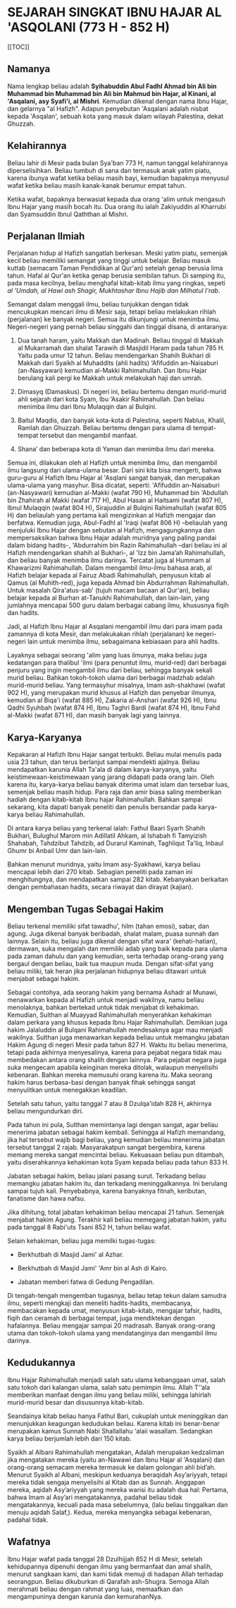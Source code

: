 

# SEJARAH SINGKAT IBNU HAJAR AL 'ASQOLANI (773 H - 852 H)

[[TOC]]

## Namanya

Nama lengkap beliau adalah **Syihabuddin Abul Fadhl Ahmad bin Ali bin Muhammad bin Muhammad bin Ali bin Mahmud bin Hajar, al Kinani, al 'Asqalani, asy Syafi'i, al Mishri**. Kemudian dikenal dengan nama Ibnu Hajar, dan gelarnya "al Hafizh". Adapun penyebutan 'Asqalani adalah nisbat kepada 'Asqalan', sebuah kota yang masuk dalam wilayah Palestina, dekat Ghuzzah.

## Kelahirannya

Beliau lahir di Mesir pada bulan Sya'ban 773 H, namun tanggal kelahirannya diperselisihkan. Beliau tumbuh di sana dan termasuk anak yatim piatu, karena ibunya wafat ketika beliau masih bayi, kemudian bapaknya menyusul wafat ketika beliau masih kanak-kanak berumur empat tahun.

Ketika wafat, bapaknya berwasiat kepada dua orang 'alim untuk mengasuh Ibnu Hajar yang masih bocah itu. Dua orang itu ialah Zakiyuddin al Kharrubi dan Syamsuddin Ibnul Qaththan al Mishri.

## Perjalanan Ilmiah

Perjalanan hidup al Hafizh sangatlah berkesan. Meski yatim piatu, semenjak kecil beliau memiliki semangat yang tinggi untuk belajar. Beliau masuk kuttab (semacam Taman Pendidikan al Qur'an) setelah genap berusia lima tahun. Hafal al Qur'an ketika genap berusia sembilan tahun. Di samping itu, pada masa kecilnya, beliau menghafal kitab-kitab ilmu yang ringkas, sepeti *al 'Umdah, al Hawi ash Shagir, Mukhtashar Ibnu Hajib dan Milhatul I'rab*.

Semangat dalam menggali ilmu, beliau tunjukkan dengan tidak mencukupkan mencari ilmu di Mesir saja, tetapi beliau melakukan rihlah (perjalanan) ke banyak negeri. Semua itu dikunjungi untuk menimba ilmu. Negeri-negeri yang pernah beliau singgahi dan tinggal disana, di antaranya:

1. Dua tanah haram, yaitu Makkah dan Madinah. Beliau tinggal di Makkah al Mukarramah dan shalat Tarawih di Masjidil Haram pada tahun 785 H. Yaitu pada umur 12 tahun. Beliau mendengarkan Shahih Bukhari di Makkah dari Syaikh al Muhaddits (ahli hadits) ‘Afifuddin an-Naisaburi (an-Nasyawari) kemudian al-Makki Rahimahullah. Dan Ibnu Hajar berulang kali pergi ke Makkah untuk melakukah haji dan umrah.

2. Dimasyq (Damaskus). Di negeri ini, beliau bertemu dengan murid-murid ahli sejarah dari kota Syam, Ibu ‘Asakir Rahimahullah. Dan beliau menimba ilmu dari Ibnu Mulaqqin dan al Bulqini.

3. Baitul Maqdis, dan banyak kota-kota di Palestina, seperti Nablus, Khalil, Ramlah dan Ghuzzah. Beliau bertemu dengan para ulama di tempat-tempat tersebut dan mengambil manfaat.

4. Shana’ dan beberapa kota di Yaman dan menimba ilmu dari mereka.

Semua ini, dilakukan oleh al Hafizh untuk menimba ilmu, dan mengambil ilmu langsung dari ulama-ulama besar. Dari sini kita bisa mengerti, bahwa guru-guru al Hafizh Ibnu Hajar al 'Asqlani sangat banyak, dan merupakan ulama-ulama yang masyhur. Bisa dicatat, seperti: 'Afifuddin an-Naisaburi (an-Nasyawari) kemudian al-Makki (wafat 790 H), Muhammad bin 'Abdullah bin Zhahirah al Makki (wafat 717 H), Abul Hasan al Haitsami (wafat 807 H), Ibnul Mulaqqin (wafat 804 H), Sirajuddin al Bulqini Rahimahullah (wafat 805 H) dan beliaulah yang pertama kali mengizinkan al Hafizh mengajar dan berfatwa. Kemudian juga, Abul-Fadhl al 'Iraqi (wafat 806 H) –beliaulah yang menjuluki Ibnu Hajar dengan sebutan al Hafizh, mengagungkannya dan mempersaksikan bahwa Ibnu Hajar adalah muridnya yang paling pandai dalam bidang hadits-, 'Abdurrahim bin Razin Rahimahullah –dari beliau ini al Hafizh mendengarkan shahih al Bukhari-, al 'Izz bin Jama’ah Rahimahullah, dan beliau banyak menimba ilmu darinya. Tercatat juga al Hummam al Khawarizmi Rahimahullah. Dalam mengambil ilmu-ilmu bahasa arab, al Hafizh belajar kepada al Fairuz Abadi Rahimahullah, penyusun kitab al Qamus (al Muhith-red), juga kepada Ahmad bin Abdurrahman Rahimahullah. Untuk masalah Qira'atus-sab' (tujuh macam bacaan al Qur'an), beliau belajar kepada al Burhan at-Tanukhi Rahimahullah, dan lain-lain, yang jumlahnya mencapai 500 guru dalam berbagai cabang ilmu, khususnya fiqih dan hadits.

Jadi, al Hafizh Ibnu Hajar al Asqalani mengambil ilmu dari para imam pada zamannya di kota Mesir, dan melakukakan rihlah (perjalanan) ke negeri-negeri lain untuk menimba ilmu, sebagaimana kebiasaan para ahli hadits.

Layaknya sebagai seorang 'alim yang luas ilmunya, maka beliau juga kedatangan para thalibul 'ilmi (para penuntut ilmu, murid-red) dari berbagai penjuru yang ingin mengambil ilmu dari beliau, sehingga banyak sekali murid beliau. Bahkan tokoh-tokoh ulama dari berbagai madzhab adalah murid-murid beliau. Yang termasyhur misalnya, Imam ash-shakhawi (wafat 902 H), yang merupakan murid khusus al Hafizh dan penyebar ilmunya, kemudian al Biqa'i (wafat 885 H), Zakaria al-Anshari (wafat 926 H), Ibnu Qadhi Syuhbah (wafat 874 H), Ibnu Taghri Bardi (wafat 874 H), Ibnu Fahd al-Makki (wafat 871 H), dan masih banyak lagi yang lainnya.

## Karya-Karyanya

Kepakaran al Hafizh Ibnu Hajar sangat terbukti. Beliau mulai menulis pada usia 23 tahun, dan terus berlanjut sampai mendekti ajalnya. Beliau mendapatkan karunia Allah Ta'ala di dalam karya-karyanya, yaitu keistimewaan-keistimewaan yang jarang didapati pada orang lain. Oleh karena itu, karya-karya beliau banyak diterima umat islam dan tersebar luas, semenjak beliau masih hidup. Para raja dan amir biasa saling memberikan hadiah dengan kitab-kitab Ibnu hajar Rahimahullah. Bahkan sampai sekarang, kita dapati banyak peneliti dan penulis bersandar pada karya-karya beliau Rahimahullah.

Di antara karya beliau yang terkenal ialah: Fathul Baari Syarh Shahih Bukhari, Bulughul Marom min Adillatil Ahkam, al Ishabah fi Tamyizish Shahabah, Tahdzibut Tahdzib, ad Durarul Kaminah, Taghliqut Ta'liq, Inbaul Ghumr bi Anbail Umr dan lain-lain.

Bahkan menurut muridnya, yaitu Imam asy-Syakhawi, karya beliau mencapai lebih dari 270 kitab. Sebagian peneliti pada zaman ini menghitungnya, dan mendapatkan sampai 282 kitab. Kebanyakan berkaitan dengan pembahasan hadits, secara riwayat dan dirayat (kajian).

## Mengemban Tugas Sebagai Hakim

Beliau terkenal memiliki sifat tawadhu', hilm (tahan emosi), sabar, dan agung. Juga dikenal banyak beribadah, shalat malam, puasa sunnah dan lainnya. Selain itu, beliau juga dikenal dengan sifat wara' (kehati-hatian), dermawan, suka mengalah dan memiliki adab yang baik kepada para ulama pada zaman dahulu dan yang kemudian, serta terhadap orang-orang yang bergaul dengan beliau, baik tua maupun muda. Dengan sifat-sifat yang beliau miliki, tak heran jika perjalanan hidupnya beliau ditawari untuk menjabat sebagai hakim.

Sebagai contohya, ada seorang hakim yang bernama Ashadr al Munawi, menawarkan kepada al Hafizh untuk menjadi wakilnya, namu beliau menolaknya, bahkan bertekad untuk tidak menjabat di kehakiman. Kemudian, Sulthan al Muayyad Rahimahullah menyerahkan kehakiman dalam perkara yang khusus kepada Ibnu Hajar Rahimahullah. Demikian juga hakim Jalaluddin al Bulqani Rahimahullah mendesaknya agar mau menjadi wakilnya. Sulthan juga menawarkan kepada beliau untuk memangku jabatan Hakim Agung di negeri Mesir pada tahun 827 H. Waktu itu beliau menerima, tetapi pada akhirnya menyesalinya, karena para pejabat negara tidak mau membedakan antara orang shalih dengan lainnya. Para pejabat negara juga suka mengecam apabila keinginan mereka ditolak, walaupun menyelisihi kebenaran. Bahkan mereka memusuhi orang karena itu. Maka seorang hakim harus berbasa-basi dengan banyak fihak sehingga sangat menyulitkan untuk menegakkan keadilan.

Setelah satu tahun, yaitu tanggal 7 atau 8 Dzulqa'idah 828 H, akhirnya beliau mengundurkan diri.

Pada tahun ini pula, Sulthan memintanya lagi dengan sangat, agar beliau menerima jabatan sebagai hakim kembali. Sehingga al Hafizh memandang, jika hal tersebut wajib bagi beliau, yang kemudian beliau menerima jabatan tersebut tanggal 2 rajab. Masyarakatpun sangat bergembira, karena memang mereka sangat mencintai beliau. Kekuasaan beliau pun ditambah, yaitu diserahkannya kehakiman kota Syam kepada beliau pada tahun 833 H.

Jabatan sebagai hakim, beliau jalani pasang surut. Terkadang beliau memangku jabatan hakim itu, dan terkadang meninggalkannya. Ini berulang sampai tujuh kali. Penyebabnya, karena banyaknya fitnah, keributan, fanatisme dan hawa nafsu.

Jika dihitung, total jabatan kehakiman beliau mencapai 21 tahun. Semenjak menjabat hakim Agung. Terakhir kali beliau memegang jabatan hakim, yaitu pada tanggal 8 Rabi'uts Tsani 852 H, tahun beliau wafat.

Selain kehakiman, beliau juga memilki tugas-tugas:

- Berkhutbah di Masjid Jami' al Azhar.

- Berkhutbah di Masjid Jami' 'Amr bin al Ash di Kairo.

- Jabatan memberi fatwa di Gedung Pengadilan.

Di tengah-tengah mengemban tugasnya, beliau tetap tekun dalam samudra ilmu, seperti mengkaji dan meneliti hadits-hadits, membacanya, membacakan kepada umat, menyusun kitab-kitab, mengajar tafsir, hadits, fiqih dan ceramah di berbagai tempat, juga mendiktekan dengan hafalannya. Beliau mengajar sampai 20 madrasah. Banyak orang-orang utama dan tokoh-tokoh ulama yang mendatanginya dan mengambil ilmu darinya.

## Kedudukannya

Ibnu Hajar Rahimahullah menjadi salah satu ulama kebanggaan umat, salah satu tokoh dari kalangan ulama, salah satu pemimpin ilmu. Allah T'’ala memberikan manfaat dengan ilmu yang beliau miliki, sehingga lahirlah murid-murid besar dan disusunnya kitab-kitab.

Seandainya kitab beliau hanya Fathul Bari, cukuplah untuk meninggikan dan menunjukkan keagungan kedudukan beliau. Karena kitab ini benar-benar merupakan kamus Sunnah Nabi Shallallahu ‘alaii wasallam. Sedangkan karya beliau berjumlah lebih dari 150 kitab.

Syaikh al Albani Rahimahullah mengatakan, Adalah merupakan kedzaliman jika mengatakan mereka (yaitu an-Nawawi dan Ibnu Hajar al 'Asqalani) dan orang-orang semacam mereka termasuk ke dalam golongan ahli bid’ah. Menurut Syaikh al Albani, meskipun keduanya beraqidah Asy’ariyyah, tetapi mereka tidak sengaja menyelisihi al Kitab dan as Sunnah. Anggapan mereka, aqidah Asy’ariyyah yang mereka warisi itu adalah dua hal: Pertama, bahwa Imam al Asy’ari mengatakannya, padahal beliau tidak mengatakannya, kecuali pada masa sebelumnya, (lalu beliau tinggalkan dan menuju aqidah Salaf,). Kedua, mereka menyangka sebagai kebenaran, padahal tidak.

## Wafatnya

Ibnu Hajar wafat pada tanggal 28 Dzulhijjah 852 H di Mesir, setelah kehidupannya dipenuhi dengan ilmu yang bermanfaat dan amal shalih, menurut sangkaan kami, dan kami tidak memuji di hadapan Allah terhadap seorangpun. Beliau dikuburkan di Qarafah ash-Shugra. Semoga Allah merahmati beliau dengan rahmat yang luas, memaafkan dan mengampuninya dengan karunia dan kemurahanNya.
